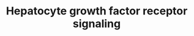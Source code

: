 ---
annotations:
- type: Pathway Ontology
  value: scatter factor/hepatocyte growth factor signaling pathway
- type: Cell Type Ontology
  value: hepatocyte
- type: Pathway Ontology
  value: Rho/Rac/Cdc42 mediated signaling pathway
authors:
- MaintBot
- Lindarieswijk
- Eweitz
- DeSl
description: 'Signaling pathway of the Hepatocyte Growth Factor Receptor (Homo sapiens)
  also know as C-Met. The C-Met activation results in the stimulation of a variety
  of intracellular signalling pathways, which regulate several processes such as:
  motility, migration, proliferation and invasion.'
last-edited: 2021-06-02
organisms:
- Pan troglodytes
redirect_from:
- /index.php/Pathway:WP927
- /instance/WP927
schema-jsonld:
- '@context': https://schema.org/
  '@id': https://wikipathways.github.io/pathways/WP927.html
  '@type': Dataset
  creator:
    '@type': Organization
    name: WikiPathways
  description: 'Signaling pathway of the Hepatocyte Growth Factor Receptor (Homo sapiens)
    also know as C-Met. The C-Met activation results in the stimulation of a variety
    of intracellular signalling pathways, which regulate several processes such as:
    motility, migration, proliferation and invasion.'
  keywords:
  - DOCK1
  - RAP1B
  - SOS1
  - RASA1
  - RAP1A
  - CRKL
  - HRAS
  - PTPN11
  - Met
  - PTK2
  - ITGB1
  - STAT3
  - HGF
  - PTEN
  - SRC
  - PXN
  - MAPK1
  - PAK1
  - FOS
  - GAB1
  - ELK1
  - MAP4K1
  - CRK
  - ITGA1
  - PIK3CA
  - RAF1
  - JUN
  - GRB2
  - MAPK8
  - MAPK3
  - RAPGEF1
  - MAP2K2
  - PTK2B
  - MAP2K1
  license: CC0
  name: Hepatocyte growth factor receptor signaling
seo: CreativeWork
title: Hepatocyte growth factor receptor signaling
wpid: WP927
---